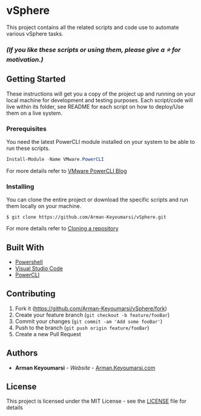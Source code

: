 # vSphere

This project contains all the related scripts and code use to automate various vSphere tasks.

### *(If you like these scripts or using them, please give a :star: for motivation.)*

## Getting Started

These instructions will get you a copy of the project up and running on your local machine for development and testing purposes. Each script/code will live within its folder, see README for each script on how to deploy/Use them on a live system.

### Prerequisites

You need the latest PowerCLI module installed on your system to be able to run these scripts.
```Powershell
Install-Module -Name VMware.PowerCLI
```
For more details refer to [VMware PowerCLI Blog](https://blogs.vmware.com/PowerCLI/2017/04/powercli-install-process-powershell-gallery.html)

### Installing

You can clone the entire project or download the specific scripts and run them locally on your machine.

```
$ git clone https://github.com/Arman-Keyoumarsi/vSphere.git
```
For more details refer to [Cloning a repository](https://help.github.com/articles/cloning-a-repository/)

## Built With

* [Powershell](https://docs.microsoft.com/en-us/powershell/)
* [Visual Studio Code](https://code.visualstudio.com/)
* [PowerCLI](https://code.vmware.com/web/dp/tool/vmware-powercli/)

## Contributing

1. Fork it (<https://github.com/Arman-Keyoumarsi/vSphere/fork>)
2. Create your feature branch (`git checkout -b feature/fooBar`)
3. Commit your changes (`git commit -am 'Add some fooBar'`)
4. Push to the branch (`git push origin feature/fooBar`)
5. Create a new Pull Request

## Authors

* **Arman Keyoumarsi** - *Website* - [Arman.Keyoumarsi.com](https://arman.keyoumarsi.com/)

## License

This project is licensed under the MIT License - see the [LICENSE](LICENSE.md) file for details
